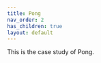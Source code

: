 ```yaml
---
title: Pong
nav_order: 2
has_children: true
layout: default
---
```


This is the case study of Pong.
